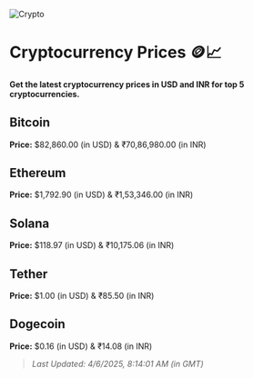 
![Crypto](https://www.techguide.com.au/wp-content/uploads/2020/11/crypto3.jpeg)

# Cryptocurrency Prices 🪙📈

#### Get the latest cryptocurrency prices in USD and INR for top 5 cryptocurrencies.

## Bitcoin

**Price:** $82,860.00 (in USD) & ₹70,86,980.00 (in INR)

## Ethereum

**Price:** $1,792.90 (in USD) & ₹1,53,346.00 (in INR)

## Solana

**Price:** $118.97 (in USD) & ₹10,175.06 (in INR)

## Tether

**Price:** $1.00 (in USD) & ₹85.50 (in INR)

## Dogecoin

**Price:** $0.16 (in USD) & ₹14.08 (in INR)

> _Last Updated: 4/6/2025, 8:14:01 AM (in GMT)_
